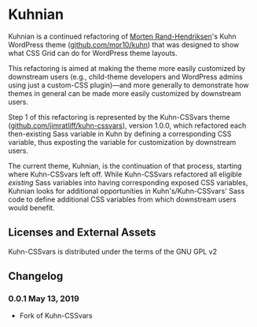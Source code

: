 # Kuhnian

Kuhnian is a continued refactoring of [Morten Rand-Hendriksen](https://mor10.com)'s Kuhn WordPress theme ([github.com/mor10/kuhn](https://github.com/mor10/kuhn)) that was designed to show what CSS Grid can do for WordPress theme layouts.

This refactoring is aimed at making the theme more easily customized by downstream users (e.g., child-theme developers and WordPress admins using just a custom-CSS plugin)—and more generally to demonstrate how themes in general can be made more easily customized by downstream users.

Step 1 of this refactoring is represented by the Kuhn-CSSvars theme ([github.com/jimratliff/kuhn-cssvars](https://github.com/jimratliff/kuhn-cssvars)), version 1.0.0, which refactored each then-existing Sass variable in Kuhn by defining a corresponding CSS variable, thus exposting the variable for customization by downstream users.

The current theme, Kuhnian, is the continuation of that process, starting where Kuhn-CSSvars left off. While Kuhn-CSSvars refactored all eligible *existing* Sass variables into having corresponding exposed CSS variables, Kuhnian looks for additional opportunities in Kuhn's/Kuhn-CSSvars' Sass code to define additional CSS variables from which downstream users would benefit.

## Licenses and External Assets
Kuhn-CSSvars is distributed under the terms of the GNU GPL v2

## Changelog

### 0.0.1 May 13, 2019
- Fork of Kuhn-CSSvars





